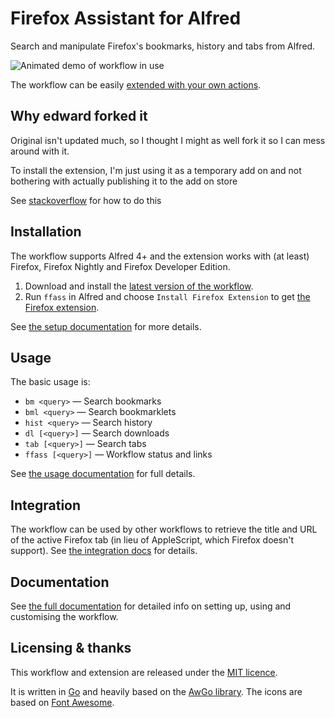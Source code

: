 Firefox Assistant for Alfred
============================

Search and manipulate Firefox's bookmarks, history and tabs from Alfred.

![Animated demo of workflow in use][demo]

The workflow can be easily [extended with your own actions][scripts].

## Why edward forked it

Original isn't updated much, so I thought I might as well fork it so I can mess around with it.

To install the extension, I'm just using it as a temporary add on and not bothering with actually publishing it to the add on store

See [stackoverflow](https://stackoverflow.com/a/67501680) for how to do this

Installation
------------

The workflow supports Alfred 4+ and the extension works with (at least) Firefox, Firefox Nightly and Firefox Developer Edition.

1. Download and install the [latest version of the workflow][workflow].
2. Run `ffass` in Alfred and choose `Install Firefox Extension` to get [the Firefox extension][addon].

See [the setup documentation][setup] for more details.


Usage
-----

The basic usage is:

- `bm <query>` — Search bookmarks
- `bml <query>` — Search bookmarklets
- `hist <query>` — Search history
- `dl [<query>]` — Search downloads
- `tab [<query>]` — Search tabs
- `ffass [<query>]` — Workflow status and links

See [the usage documentation][usage] for full details.


Integration
-----------

The workflow can be used by other workflows to retrieve the title and URL of the active Firefox tab (in lieu of AppleScript, which Firefox doesn't support). See [the integration docs][integration] for details.


Documentation
-------------

See [the full documentation][docs] for detailed info on setting up, using and customising the workflow.


Licensing & thanks
------------------

This workflow and extension are released under the [MIT licence][licence].

It is written in [Go][go] and heavily based on the [AwGo library][awgo]. The icons are based on [Font Awesome][fontawesome].


[addon]: https://addons.mozilla.org/en-US/firefox/addon/alfred-launcher-integration/
[licence]: https://github.com/deanishe/alfred-firefox/blob/master/LICENCE.txt
[workflow]: https://github.com/deanishe/alfred-firefox/releases/latest
[demo]: https://github.com/deanishe/alfred-firefox/blob/master/demo.gif
[docs]: https://github.com/deanishe/alfred-firefox/blob/master/doc/index.md
[scripts]: https://github.com/deanishe/alfred-firefox/blob/master/doc/scripts.md
[integration]: https://github.com/deanishe/alfred-firefox/blob/master/doc/integration.md
[usage]: https://github.com/deanishe/alfred-firefox/blob/master/doc/usage.md
[setup]: https://github.com/deanishe/alfred-firefox/blob/master/doc/setup.md
[go]: https://golang.org
[awgo]: https://github.com/deanishe/awgo
[fontawesome]: https://fontawesome.com/

